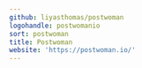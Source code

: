 ```yaml
---
github: liyasthomas/postwoman
logohandle: postwomanio
sort: postwoman
title: Postwoman
website: 'https://postwoman.io/'
---
```

